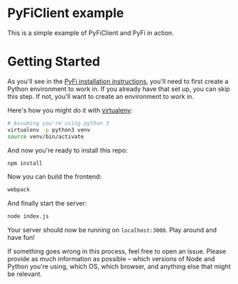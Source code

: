 # PyFiClient example
This is a simple example of PyFiClient and PyFi in action.

# Getting Started

As you'll see in the [PyFi installation instructions](https://github.com/IDEO-coLAB/pyfi#installation), you'll need to first create a Python environment to work in. If you already have that set up, you can skip this step. If not, you'll want to create an environment to work in.

Here's how you might do it with [virtualenv](https://virtualenv.pypa.io/en/stable/):
```bash
# Assuming you're using python 3
virtualenv -p python3 venv
source venv/bin/activate
```

And now you're ready to install this repo:
```bash
npm install
```

Now you can build the frontend:
```bash
webpack
```

And finally start the server:
```bash
node index.js
```

Your server should now be running on `localhost:3000`. Play around and have fun!

If something goes wrong in this process, feel free to open an issue. Please provide as much information as possible – which versions of Node and Python you're using, which OS, which browser, and anything else that might be relevant. 
